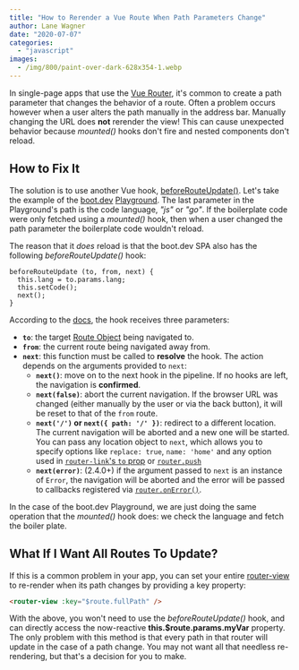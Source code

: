 ```yaml
---
title: "How to Rerender a Vue Route When Path Parameters Change"
author: Lane Wagner
date: "2020-07-07"
categories: 
  - "javascript"
images:
  - /img/800/paint-over-dark-628x354-1.webp
---
```


In single-page apps that use the [Vue Router](https://router.vuejs.org/), it's common to create a path parameter that changes the behavior of a route. Often a problem occurs however when a user alters the path manually in the address bar. Manually changing the URL does **not** rerender the view! This can cause unexpected behavior because _mounted()_ hooks don't fire and nested components don't reload.

## How to Fix It

The solution is to use another Vue hook, [beforeRouteUpdate()](https://router.vuejs.org/guide/advanced/navigation-guards.html#in-component-guards). Let's take the example of the [boot.dev](https://boot.dev/) [Playground](https://app.boot.dev/playground/go). The last parameter in the Playground's path is the code language, _"js"_ or _"go"_. If the boilerplate code were only fetched using a _mounted()_ hook, then when a user changed the path parameter the boilerplate code wouldn't reload.

The reason that it _does_ reload is that the boot.dev SPA also has the following _beforeRouteUpdate()_ hook:

```
beforeRouteUpdate (to, from, next) {
  this.lang = to.params.lang;
  this.setCode();
  next();
}
```

According to the [docs](https://router.vuejs.org/guide/advanced/navigation-guards.html#global-before-guards), the hook receives three parameters:

- **`to`**: the target [Route Object](https://router.vuejs.org/api/#the-route-object) being navigated to.
- **`from`**: the current route being navigated away from.
- **`next`**: this function must be called to **resolve** the hook. The action depends on the arguments provided to `next`:
    - **`next()`**: move on to the next hook in the pipeline. If no hooks are left, the navigation is **confirmed**.
    - **`next(false)`**: abort the current navigation. If the browser URL was changed (either manually by the user or via the back button), it will be reset to that of the `from` route.
    - **`next('/')` or `next({ path: '/' })`**: redirect to a different location. The current navigation will be aborted and a new one will be started. You can pass any location object to `next`, which allows you to specify options like `replace: true`, `name: 'home'` and any option used in [`router-link`'s `to` prop](https://router.vuejs.org/api/#to) or [`router.push`](https://router.vuejs.org/api/#router-push)
    - **`next(error)`**: (2.4.0+) if the argument passed to `next` is an instance of `Error`, the navigation will be aborted and the error will be passed to callbacks registered via [`router.onError()`](https://router.vuejs.org/api/#router-onerror).

In the case of the boot.dev Playground, we are just doing the same operation that the _mounted()_ hook does: we check the language and fetch the boiler plate.

## What If I Want All Routes To Update?

If this is a common problem in your app, you can set your entire [router-view](https://router.vuejs.org/api/#router-view) to re-render when its path changes by providing a key property:

```html
<router-view :key="$route.fullPath" />
```

With the above, you won't need to use the _beforeRouteUpdate()_ hook, and can directly access the now-reactive **this.$route.params.myVar** property. The only problem with this method is that every path in that router will update in the case of a path change. You may not want all that needless re-rendering, but that's a decision for you to make.
